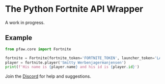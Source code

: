 # The Python Fortnite API Wrapper
A work in progress.

## Example

```python
from pfaw.core import Fortnite

fortnite = Fortnite(fortnite_token='FORTNITE_TOKEN', launcher_token='LAUNCHER_TOKEN', password='PASSWORD', email='EMAIL')
player = fortnite.player('Smitty Werbenjagermanjensen')
print(f'His name is {player.name} and his id is {player.id}')
```

Join the [Discord](https://discord.gg/eFBk3wZ) for help and suggestions.
